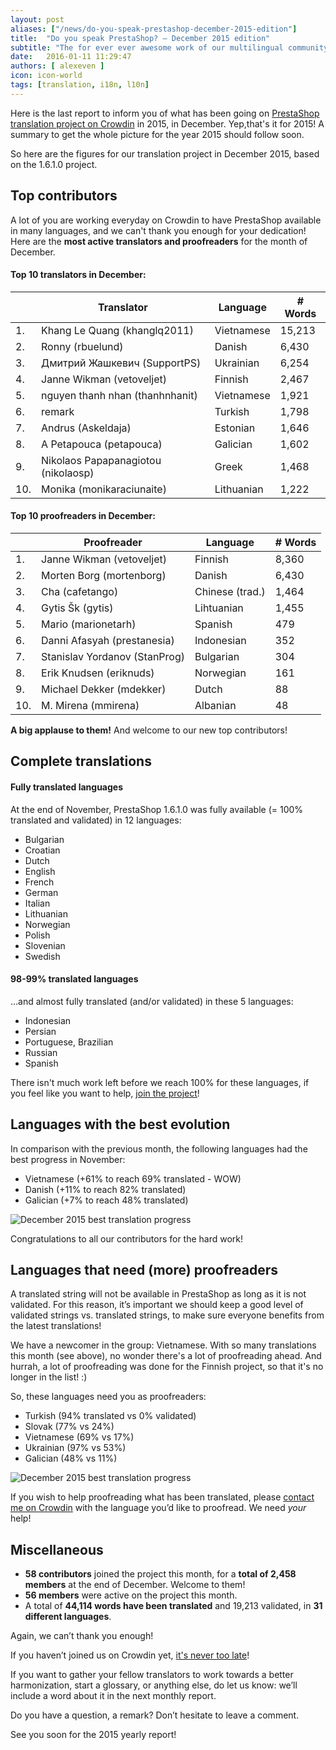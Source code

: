 ```yaml
---
layout: post
aliases: ["/news/do-you-speak-prestashop-december-2015-edition"]
title:  "Do you speak PrestaShop? – December 2015 edition"
subtitle: "The for ever ever awesome work of our multilingual community"
date:   2016-01-11 11:29:47
authors: [ alexeven ]
icon: icon-world
tags: [translation, i18n, l10n]
---
```



Here is the last report to inform you of what has been going on [PrestaShop translation project on Crowdin](https://crowdin.com/project/prestashop-official) in 2015, in December. Yep,that's it for 2015! A summary to get the whole picture for the year 2015 should follow soon.

So here are the figures for our translation project in December 2015, based on the 1.6.1.0 project.


## Top contributors

A lot of you are working everyday on Crowdin to have PrestaShop available in many languages, and we can't thank you enough for your dedication! Here are the **most active translators and proofreaders** for the month of December.

#### Top 10 translators in December:

| |Translator | Language | # Words
|-|---------- | -------- | ----------------
 1. | Khang Le Quang (khanglq2011) | Vietnamese  | 15,213
 2. | Ronny (rbuelund) | Danish | 6,430
 3. | Дмитрий Жашкевич (SupportPS) | Ukrainian | 6,254
 4. | Janne Wikman (vetoveljet) | Finnish   | 2,467
 5. | nguyen thanh nhan (thanhnhanit) | Vietnamese | 1,921
 6. | remark | Turkish | 1,798
 7. | Andrus (Askeldaja) | Estonian | 1,646
 8. | A Petapouca (petapouca) | Galician | 1,602
 9. | Nikolaos Papapanagiotou (nikolaosp) | Greek | 1,468
10. | Monika (monikaraciunaite) | Lithuanian  | 1,222


#### Top 10 proofreaders in December:

| | Proofreader | Language | # Words
|-| ---------- | -------- | ----------------
 1. | Janne Wikman (vetoveljet) | Finnish | 8,360
 2. | Morten Borg (mortenborg) | Danish | 6,430
 3. | Cha (cafetango) | Chinese (trad.) | 1,464
 4. | Gytis Šk (gytis) | Lihtuanian | 1,455
 5. | Mario (marionetarh) | Spanish | 479
 6. | Danni Afasyah (prestanesia) | Indonesian | 352
 7. | Stanislav Yordanov (StanProg) | Bulgarian | 304
 8. | Erik Knudsen (eriknuds) | Norwegian | 161
 9. | Michael Dekker (mdekker) | Dutch | 88
10. | M. Mirena (mmirena) | Albanian | 48

**A big applause to them!** And welcome to our new top contributors!


## Complete translations

#### Fully translated languages

At the end of November, PrestaShop 1.6.1.0 was fully available (= 100% translated and validated) in 12 languages:

* Bulgarian
* Croatian
* Dutch
* English
* French
* German
* Italian
* Lithuanian
* Norwegian
* Polish
* Slovenian
* Swedish


#### 98-99% translated languages

…and almost fully translated (and/or validated) in these 5 languages:

* Indonesian
* Persian
* Portuguese, Brazilian
* Russian
* Spanish

There isn't much work left before we reach 100% for these languages, if you feel like you want to help, [join the project](https://crowdin.com/project/prestashop-official)!

## Languages with the best evolution

In comparison with the previous month, the following languages had the best progress in November:

* Vietnamese (+61% to reach 69% translated - WOW)
* Danish (+11% to reach 82% translated)
* Galician (+7% to reach 48% translated)

![December 2015 best translation progress](/assets/images/2016/01/Build_Crowdin_progress_december15.png)

Congratulations to all our contributors for the hard work!


## Languages that need (more) proofreaders

A translated string will not be available in PrestaShop as long as it is not validated. For this reason, it’s important we should keep a good level of validated strings vs. translated strings, to make sure everyone benefits from the latest translations!

We have a newcomer in the group: Vietnamese. With so many translations this month (see above), no wonder there's a lot of proofreading ahead. And hurrah, a lot of proofreading was done for the Finnish project, so that it's no longer in the list! :)

So, these languages need you as proofreaders:

* Turkish (94% translated vs 0% validated)
* Slovak (77% vs 24%)
* Vietnamese (69% vs 17%)
* Ukrainian (97% vs 53%)
* Galician (48% vs 11%)


![December 2015 best translation progress](/assets/images/2016/01/Build_Crowdin_proofreading_december15.png)

If you wish to help proofreading what has been translated, please [contact me on Crowdin](https://crowdin.com/profile/alex-even) with the language you’d like to proofread. We need *your* help!


## Miscellaneous
* **58 contributors** joined the project this month, for a **total of 2,458 members** at the end of December. Welcome to them!
* **56 members** were active on the project this month.
* A total of **44,114 words have been translated** and 19,213 validated, in **31 different languages**.

Again, we can’t thank you enough!

If you haven’t joined us on Crowdin yet, [it's never too late](https://crowdin.com/project/prestashop-official)!

If you want to gather your fellow translators to work towards a better harmonization, start a glossary, or anything else, do let us know: we’ll include a word about it in the next monthly report.

Do you have a question, a remark? Don’t hesitate to leave a comment.

See you soon for the 2015 yearly report!
